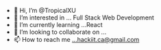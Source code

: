 - 👋 Hi, I’m @TropicalXU
- 👀 I’m interested in ... Full Stack Web Development
- 🌱 I’m currently learning ...React
- 💞️ I’m looking to collaborate on ...
- 📫 How to reach me ...hackiit.ca@gmail.com

<!---
TropicalXU/TropicalXU is a ✨ special ✨ repository because its `README.md` (this file) appears on your GitHub profile.
You can click the Preview link to take a look at your changes.
--->
